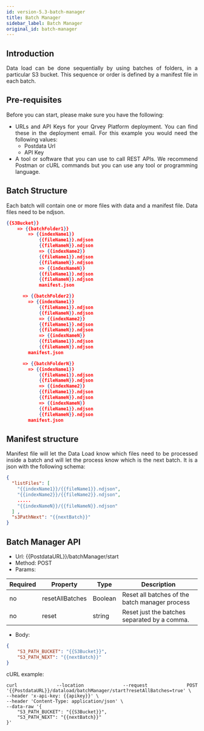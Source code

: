 ```yaml
---
id: version-5.3-batch-manager
title: Batch Manager
sidebar_label: Batch Manager
original_id: batch-manager
---
```


<div style="text-align: justify">

## Introduction

Data load can be done sequentially by using batches of folders, in a particular S3 bucket. This sequence or order is defined by a manifest file in each batch.

## Pre-requisites

Before you can start, please make sure you have the following:
* URLs and API Keys for your Qrvey Platform deployment. You can find these in the deployment email. For this example you would need the following values:
  * Postdata Url
  * API Key 
* A tool or software that you can use to call REST APIs. We recommend Postman or cURL commands but you can use any tool or programming language.

## Batch Structure

Each batch will contain one or more files with data and a manifest file. Data files need to be ndjson.

```json
{{S3Bucket}}
	=> {{batchFolder1}}
		=> {{indexName1}}
			{{fileName1}}.ndjson
			{{fileNameN}}.ndjson
            => {{indexName2}}
			{{fileName1}}.ndjson
			{{fileNameN}}.ndjson
            => {{indexNameN}}
			{{fileName1}}.ndjson
			{{fileNameN}}.ndjson
            manifest.json

      => {{batchFolder2}}
		=> {{indexName1}}
			{{fileName1}}.ndjson
			{{fileNameN}}.ndjson
            => {{indexName2}}
			{{fileName1}}.ndjson
			{{fileNameN}}.ndjson
            => {{indexNameN}}
			{{fileName1}}.ndjson
			{{fileNameN}}.ndjson
		manifest.json

      => {{batchFolderN}}
		=> {{indexName1}}
			{{fileName1}}.ndjson
			{{fileNameN}}.ndjson
            => {{indexName2}}
			{{fileName1}}.ndjson
			{{fileNameN}}.ndjson
            => {{indexNameN}}
			{{fileName1}}.ndjson
			{{fileNameN}}.ndjson
		manifest.json

```

## Manifest structure

Manifest file will let the Data Load know which files need to be processed inside a batch and will let the process know which is the next batch. It is a json with the following schema:

```json
{
  "listFiles": [
    "{{indexName1}}/{{fileName1}}.ndjson",
    "{{indexName2}}/{{fileName2}}.ndjson",
    .....
    "{{indexNameN}}/{{fileNameN}}.ndjson"
  ] ,
  "s3PathNext": "{{nextBatch}}"
}
```


## Batch Manager API

* Url: {{PostdataURL}}/batchManager/start
* Method: POST
* Params:
	

<table class="demo">
	<thead>
	<tr>
		<th>Required</th> 
		<th>Property</th>
        <th>Type</th>
        <th>Description</th>
	</tr>
	</thead>
	<tbody>
	<tr>
		<td>no</td>
		<td>resetAllBatches</td>
        <td>Boolean</td> 
        <td>Reset all batches of the batch manager process</td> 
	</tr>
	<tr>
		<td>no</td>
		<td>reset</td>
        <td>string</td>
		<td>Reset just the batches separated by a comma.</td>
	</tr>
	</tbody>
</table> 


* Body:
```json
{
    "S3_PATH_BUCKET": "{{S3Bucket}}",
    "S3_PATH_NEXT": "{{nextBatch}}"
}
```

cURL example:
```
curl --location --request POST '{{PostdataURL}}/dataload/batchManager/start?resetAllBatches=true' \
--header 'x-api-key: {{apikey}}' \
--header 'Content-Type: application/json' \
--data-raw '{
    "S3_PATH_BUCKET": "{{S3Bucket}}",
    "S3_PATH_NEXT": "{{nextBatch}}"
}'
```
